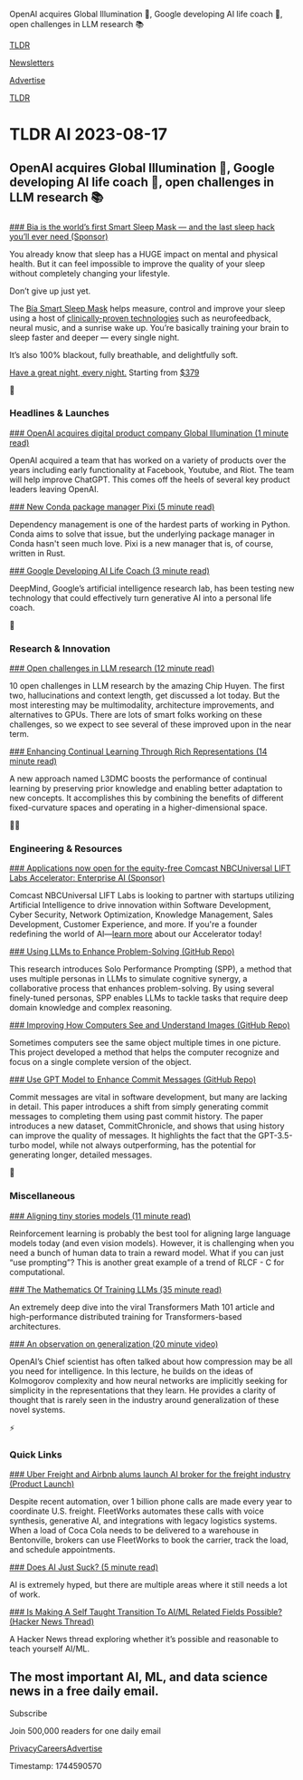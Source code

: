 OpenAI acquires Global Illumination 🚀, Google developing AI life coach 🏅, open challenges in LLM research 📚

[TLDR](/)

[Newsletters](/newsletters)

[Advertise](https://advertise.tldr.tech/)

[TLDR](/)

# TLDR AI 2023-08-17

## OpenAI acquires Global Illumination 🚀, Google developing AI life coach 🏅, open challenges in LLM research 📚

### 

[### Bia is the world’s first Smart Sleep Mask — and the last sleep hack you’ll ever need (Sponsor)](https://getbia.com/products/bia-sleep-smart-comfortable-sleep-mask?utm_source=newsletter&amp;utm_medium=primary_placement&amp;utm_campaign=TLDR_AI)

You already know that sleep has a HUGE impact on mental and physical health. But it can feel impossible to improve the quality of your sleep without completely changing your lifestyle.

Don’t give up just yet.

The [Bía Smart Sleep Mask](https://getbia.com/products/bia-sleep-smart-comfortable-sleep-mask?utm_source=newsletter&utm_medium=primary_placement&utm_campaign=TLDR_AI) helps measure, control and improve your sleep using a host of [clinically-proven technologies](https://getbia.com/products/bia-sleep-smart-comfortable-sleep-mask?utm_source=newsletter&utm_medium=primary_placement&utm_campaign=TLDR_AI) such as neurofeedback, neural music, and a sunrise wake up. You’re basically training your brain to sleep faster and deeper — every single night.

It’s also 100% blackout, fully breathable, and delightfully soft.

[Have a great night, every night](https://getbia.com/products/bia-sleep-smart-comfortable-sleep-mask?utm_source=newsletter&utm_medium=primary_placement&utm_campaign=TLDR_AI)[.](https://getbia.com/?utm_source=tldr-ai&utm_campaign=20230817) Starting from [$379](https://getbia.com/products/bia-sleep-smart-comfortable-sleep-mask?utm_source=newsletter&utm_medium=primary_placement&utm_campaign=TLDR_AI)

🚀

### Headlines & Launches

[### OpenAI acquires digital product company Global Illumination (1 minute read)](https://openai.com/blog/openai-acquires-global-illumination?utm_source=tldrai)

OpenAI acquired a team that has worked on a variety of products over the years including early functionality at Facebook, Youtube, and Riot. The team will help improve ChatGPT. This comes off the heels of several key product leaders leaving OpenAI.

[### New Conda package manager Pixi (5 minute read)](https://prefix.dev/blog/launching_pixi?utm_source=tldrai)

Dependency management is one of the hardest parts of working in Python. Conda aims to solve that issue, but the underlying package manager in Conda hasn't seen much love. Pixi is a new manager that is, of course, written in Rust.

[### Google Developing AI Life Coach (3 minute read)](https://www.techradar.com/computing/artificial-intelligence/google-said-to-be-testing-new-life-coach-ai-for-providing-helpful-advice-to-people#:~:text=DeepMind%2C%20Google's%20own%20artificial%20intelligence,of%20personal%20and%20professional%20tasks%E2%80%9D.?utm_source=tldrai)

DeepMind, Google’s artificial intelligence research lab, has been testing new technology that could effectively turn generative AI into a personal life coach.

🧠

### Research & Innovation

[### Open challenges in LLM research (12 minute read)](https://huyenchip.com/2023/08/16/llm-research-open-challenges.html?utm_source=tldrai)

10 open challenges in LLM research by the amazing Chip Huyen. The first two, hallucinations and context length, get discussed a lot today. But the most interesting may be multimodality, architecture improvements, and alternatives to GPUs. There are lots of smart folks working on these challenges, so we expect to see several of these improved upon in the near term.

[### Enhancing Continual Learning Through Rich Representations (14 minute read)](https://arxiv.org/abs/2307.16459v1?utm_source=tldrai)

A new approach named L3DMC boosts the performance of continual learning by preserving prior knowledge and enabling better adaptation to new concepts. It accomplishes this by combining the benefits of different fixed-curvature spaces and operating in a higher-dimensional space.

👨‍💻

### Engineering & Resources

[### Applications now open for the equity-free Comcast NBCUniversal LIFT Labs Accelerator: Enterprise AI (Sponsor)](https://lift.comcast.com/accelerator/)

Comcast NBCUniversal LIFT Labs is looking to partner with startups utilizing Artificial Intelligence to drive innovation within Software Development, Cyber Security, Network Optimization, Knowledge Management, Sales Development, Customer Experience, and more. If you're a founder redefining the world of AI—[learn more](https://lift.comcast.com/accelerator/) about our Accelerator today!

[### Using LLMs to Enhance Problem-Solving (GitHub Repo)](https://github.com/mikewangwzhl/solo-performance-prompting?utm_source=tldrai)

This research introduces Solo Performance Prompting (SPP), a method that uses multiple personas in LLMs to simulate cognitive synergy, a collaborative process that enhances problem-solving. By using several finely-tuned personas, SPP enables LLMs to tackle tasks that require deep domain knowledge and complex reasoning.

[### Improving How Computers See and Understand Images (GitHub Repo)](https://github.com/ZechengLi19/CIM?utm_source=tldrai)

Sometimes computers see the same object multiple times in one picture. This project developed a method that helps the computer recognize and focus on a single complete version of the object.

[### Use GPT Model to Enhance Commit Messages (GitHub Repo)](https://github.com/jetbrains-research/commit_message_generation?utm_source=tldrai)

Commit messages are vital in software development, but many are lacking in detail. This paper introduces a shift from simply generating commit messages to completing them using past commit history. The paper introduces a new dataset, CommitChronicle, and shows that using history can improve the quality of messages. It highlights the fact that the GPT-3.5-turbo model, while not always outperforming, has the potential for generating longer, detailed messages.

🎁

### Miscellaneous

[### Aligning tiny stories models (11 minute read)](https://philliphaeusler.com/posts/aligning_tinystories/?utm_source=tldrai)

Reinforcement learning is probably the best tool for aligning large language models today (and even vision models). However, it is challenging when you need a bunch of human data to train a reward model. What if you can just “use prompting”? This is another great example of a trend of RLCF - C for computational.

[### The Mathematics Of Training LLMs (35 minute read)](https://www.latent.space/p/transformers-math#details?utm_source=tldrai)

An extremely deep dive into the viral Transformers Math 101 article and high-performance distributed training for Transformers-based architectures.

[### An observation on generalization (20 minute video)](https://www.youtube.com/live/AKMuA_TVz3A?feature=share&amp;utm_source=tldrai)

OpenAI’s Chief scientist has often talked about how compression may be all you need for intelligence. In this lecture, he builds on the ideas of Kolmogorov complexity and how neural networks are implicitly seeking for simplicity in the representations that they learn. He provides a clarity of thought that is rarely seen in the industry around generalization of these novel systems.

⚡️

### Quick Links

[### Uber Freight and Airbnb alums launch AI broker for the freight industry (Product Launch)](https://www.ycombinator.com/launches/JHV-fleetworks-automating-manual-freight-brokerage-operations?utm_source=tldrai)

Despite recent automation, over 1 billion phone calls are made every year to coordinate U.S. freight. FleetWorks automates these calls with voice synthesis, generative AI, and integrations with legacy logistics systems. When a load of Coca Cola needs to be delivered to a warehouse in Bentonville, brokers can use FleetWorks to book the carrier, track the load, and schedule appointments.

[### Does AI Just Suck? (5 minute read)](https://freddiedeboer.substack.com/p/does-ai-just-suck?utm_source=tldrai)

AI is extremely hyped, but there are multiple areas where it still needs a lot of work.

[### Is Making A Self Taught Transition To AI/ML Related Fields Possible? (Hacker News Thread)](https://news.ycombinator.com/item?id=37151555)

A Hacker News thread exploring whether it’s possible and reasonable to teach yourself AI/ML.

## The most important AI, ML, and data science news in a free daily email.

Subscribe

Join 500,000 readers for one daily email

[Privacy](/privacy)[Careers](https://jobs.ashbyhq.com/tldr.tech)[Advertise](/ai/advertise)

Timestamp: 1744590570